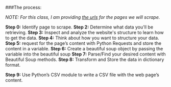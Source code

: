 ###The process:

*NOTE: For this class, I am providing [the urls](https://github.com/atandy/web_scraping/blob/master/placeholders/zumper_placeholder.py) for the pages we will scrape.*

**Step 0:** Identify page to scrape. 
**Step 2:** Determine what data you'll be retrieving.
**Step 3:** Inspect and analyze the website's structure to learn how to get the data.
**Step 4:** Think about how you want to structure your data.
**Step 5:** request for the page’s content with Python Requests and store the content in a variable.
**Step 6:** Create a beautiful soup object by passing the variable into the beautiful soup
**Step 7:** Parse/Find your desired content with Beautiful Soup methods.
**Step 8:** Transform and Store the data in dictionary format.

**Step 9:** Use Python’s CSV module to write a CSV file with the web page’s content.
